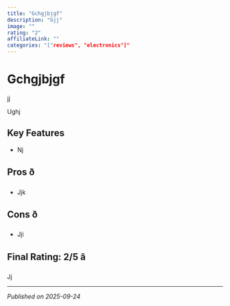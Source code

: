```yaml
---
title: "Gchgjbjgf"
description: "Gjj"
image: ""
rating: "2"
affiliateLink: ""
categories: "["reviews", "electronics"]"
---
```


# Gchgjbjgf



jj

Ughj


## Key Features

- Nj



## Pros ð

- Jjk



## Cons ð

- Jji


## Final Rating: 2/5 â­

Jj



---

*Published on 2025-09-24*